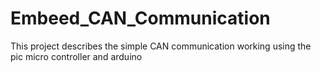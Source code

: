 # Embeed_CAN_Communication



 This project describes the simple CAN communication working using the pic micro controller and arduino

